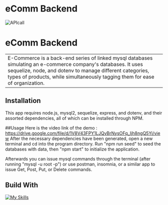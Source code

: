 
  # eComm Backend
  
  ![APIcall](https://user-images.githubusercontent.com/101678295/186048863-95688de3-5c44-4869-9a30-04204c10c4ff.PNG)
  
  # eComm Backend
  <table>
  <tr>
  <td>
  E-Commerce is a back-end series of linked mysql databases simulating an e-commerce company's databases. It uses sequelize, node, and dotenv to manage different categories, types of products, while simultaneously tagging them for ease of organization.
  </td>
  </tr>
  </table>
  
  ## Installation
This app requires node.js, mysql2, sequelize, express, and dotenv, and their assorted dependencies, all of which can be installed through NPM.

 ##Usage
  Here is the video link of the demo : https://drive.google.com/file/d/1V8V43FPY1LJQvBrNysOFq_Ijh8ngQ5Yi/view
  After the necessary dependencies have been generated, open a new terminal and cd into the program directory. Run "npm run   seed" to seed the databases with data, then "npm start" to initialize the application.

  Afterwards you can issue mysql commands through the terminal (after running "mysql -u root -p") or use postman, insomnia,   or a similar app to issue Get, Post, Put, or Delete commands.

 
  ## Build With
  [![My Skills](https://skillicons.dev/icons?i=nodejs,js,mysql,ex&perline=7)](https://skillicons.dev)

  
